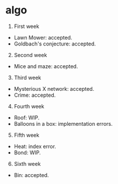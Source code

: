 algo
====

1. First week
  * Lawn Mower: accepted.
  * Goldbach's conjecture: accepted.

2. Second week
  * Mice and maze: accepted.

3. Third week
  * Mysterious X network: accepted.
  * Crime: accepted.

4. Fourth week
  * Roof: WIP.
  * Balloons in a box: implementation errors.

5. Fifth week
  * Heat: index error.
  * Bond: WIP.

6. Sixth week
  * Bin: accepted.

